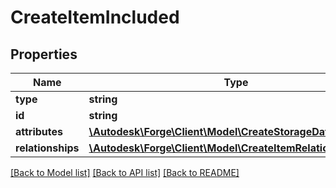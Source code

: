 # CreateItemIncluded

## Properties
Name | Type | Description | Notes
------------ | ------------- | ------------- | -------------
**type** | **string** |  | 
**id** | **string** |  | 
**attributes** | [**\Autodesk\Forge\Client\Model\CreateStorageDataAttributes**](CreateStorageDataAttributes.md) |  | [optional] 
**relationships** | [**\Autodesk\Forge\Client\Model\CreateItemRelationships**](CreateItemRelationships.md) |  | [optional] 

[[Back to Model list]](../README.md#documentation-for-models) [[Back to API list]](../README.md#documentation-for-api-endpoints) [[Back to README]](../README.md)


